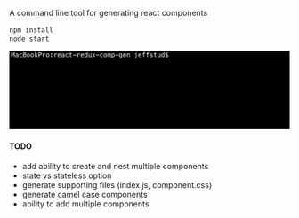 A command line tool for generating react components

```
npm install
node start
```
<img src="/README/screenshot.gif" width="600">

#### TODO
* add ability to create and nest multiple components
* state vs stateless option
* generate supporting files (index.js, component.css)
* generate camel case components
* ability to add multiple components
